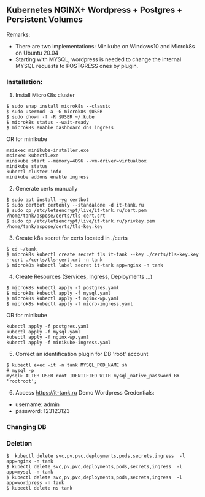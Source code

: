 ## Kubernetes NGINX+ Wordpress + Postgres + Persistent Volumes
Remarks: 
- There are two implementations: Minikube on Windows10 and Microk8s on Ubuntu 20.04
- Starting with MYSQL, wordpress is needed to change the internal MYSQL requests  to POSTGRESS ones by plugin.

### Installation:
1) Install MicroK8s cluster  
```
$ sudo snap install microk8s --classic
$ sudo usermod -a -G microk8s $USER
$ sudo chown -f -R $USER ~/.kube
$ microk8s status --wait-ready
$ microk8s enable dashboard dns ingress
```
OR for minikube 
```
msiexec minikube-installer.exe
msiexec kubectl.exe
minikube start --memory=4096 --vm-driver=virtualbox
minikube status
kubectl cluster-info
minikube addons enable ingress
```

2) Generate certs manually
```
$ sudo apt install -yq certbot
$ sudo certbot certonly --standalone -d it-tank.ru
$ sudo cp /etc/letsencrypt/live/it-tank.ru/cert.pem /home/tank/aspose/certs/tls-cert.crt
$ sudo cp /etc/letsencrypt/live/it-tank.ru/privkey.pem /home/tank/aspose/certs/tls-key.key
```

3)  Create k8s secret for certs located in ./certs
```
$ cd ~/tank
$ microk8s kubectl create secret tls it-tank --key ./certs/tls-key.key --cert ./certs/tls-cert.crt -n tank
$ microk8s kubectl label secret it-tank app=nginx -n tank
```

4) Create Resources (Services, Ingress, Deployments ...)
```
$ microk8s kubectl apply -f postgres.yaml 
$ microk8s kubectl apply -f mysql.yaml 
$ microk8s kubectl apply -f nginx-wp.yaml
$ microk8s kubectl apply -f micro-ingress.yaml  
```
OR for minikube 
```
kubectl apply -f postgres.yaml 
kubectl apply -f mysql.yaml 
kubectl apply -f nginx-wp.yaml
kubectl apply -f minikube-ingress.yaml 
```

5) Correct an identification plugin for DB  'root' account 
```
$ kubectl exec -it -n tank MYSQL_POD_NAME sh
# mysql -p
mysql> ALTER USER root IDENTIFIED WITH mysql_native_password BY 'rootroot';
```

6) Access https://it-tank.ru
Demo Wordpress Credentials:
- username: admin
- password: 123123123

### Changing DB


### Deletion
```
$  kubectl delete svc,pv,pvc,deployments,pods,secrets,ingress  -l app=nginx -n tank
$ kubectl delete svc,pv,pvc,deployments,pods,secrets,ingress  -l app=mysql -n tank
$ kubectl delete svc,pv,pvc,deployments,pods,secrets,ingress  -l app=wordpress -n tank
$ kubectl delete ns tank
```

